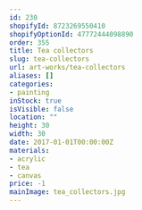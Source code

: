 ```yaml
---
id: 230
shopifyId: 8723269550410
shopifyOptionId: 47772444098890
order: 355
title: Tea collectors
slug: tea-collectors
url: art-works/tea-collectors
aliases: []
categories:
- painting
inStock: true
isVisible: false
location: ""
height: 30
width: 30
date: 2017-01-01T00:00:00Z
materials:
- acrylic
- tea
- canvas
price: -1
mainImage: tea_collectors.jpg
---
```


